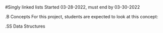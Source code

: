 #Singly linked lists
Started 03-28-2022, must end by 03-30-2022

.B Concepts
For this project, students are expected to look at this concept:

.SS Data Structures 
